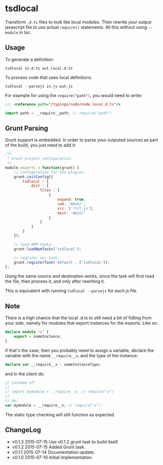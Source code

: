 # tsdlocal

Transform `.d.ts` files to look like local modules. Then rewrite your
output javascript file to use actual `require()` statements. All this
without using `--module` in tsc.

## Usage

To generate a definition:

```
tsdlocal in.d.ts out.local.d.ts
```

To process code that uses local definitions.

```
tsdlocal --parsejs in.js out.js
```

For example for using the `require("path")`, you would need to write:

```typescript
/// <reference path="/typings/node/node.local.d.ts"/>

import path = __require__path; // require("path")
```

## Grunt Parsing

Grunt support is embedded. In order to parse your outputed sources as
part of the build, you just need to add it:

```javascript
/**
 * Grunt project configuration.
 */
module.exports = function(grunt) {
    // configuration for the plugins.
    grunt.initConfig({
        tsdlocal : {
            dist : {
                files : [
                    {
                        expand: true,
                        cwd: 'dest/',
                        src: ['**/*.js'],
                        dest: 'dest/'
                    }
                ]
            }
        }
    });

    // load NPM tasks:
    grunt.loadNpmTasks('tsdlocal');

    // register our task:
    grunt.registerTask('default', ['tsdlocal']);
};
```

Using the same source and destination works, since the task will first read the file,
then process it, and only after rewriting it.

This is equivalent with running `tsdlocal --parsejs` for each js file.

## Note

There is a high chance that the local .d.ts to still need a bit
of fidling from your side, namely for modules that export instances
for the exports. Like so:

```typescript
declare module "x" {
    export = someInstance;
}
```

If that's the case, then you probably need to assign a variable, declare
the variable with the name `__require__x`, and the type of the instance:

```typescript
declare var __require__x : someInstanceType;
```

 and in the client do:

```typescript
// instead of:
//
// import mymodule = __require__x; // require("x")
//
// do:
var mymodule = __require__x; // require("x")
```

The static type checking will still function as expected.

## ChangeLog

* v0.1.3  2015-07-15  Use v0.1.2 grunt task to build itself.
* v0.1.2  2015-07-15  Added Grunt task.
* v0.1.1  2015-07-14  Documentation update.
* v0.1.0  2015-07-10  Initial implementation.


